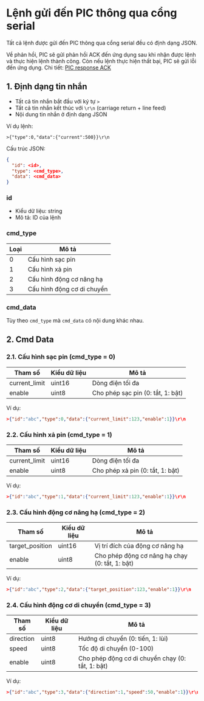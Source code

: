 # Lệnh gửi đến PIC thông qua cổng serial

Tất cả lệnh được gửi đến PIC thông qua cổng serial đều có định dạng JSON.

Về phản hồi, PIC sẽ gửi phản hồi ACK đến ứng dụng sau khi nhận được lệnh và thực hiện lệnh thành công. Còn nếu lệnh thực hiện thất bại, PIC sẽ gửi lỗi đến ứng dụng.
Chi tiết: [PIC response ACK](pic_response.md#3-phản-hồi-ack)

## 1. Định dạng tin nhắn

- Tất cả tin nhắn bắt đầu với ký tự `>`
- Tất cả tin nhắn kết thúc với `\r\n` (carriage return + line feed)
- Nội dung tin nhắn ở định dạng JSON

Ví dụ lệnh:
```
>{"type":0,"data":{"current":500}}\r\n
```

Cấu trúc JSON:
```json
{
  "id": <id>,
  "type": <cmd_type>,
  "data": <cmd_data>
}
```

### id

- Kiểu dữ liệu: string
- Mô tả: ID của lệnh

### cmd_type

| Loại | Mô tả                      |
|------|----------------------------|
| 0    | Cấu hình sạc pin           |
| 1    | Cấu hình xả pin            |
| 2    | Cấu hình động cơ nâng hạ   |
| 3    | Cấu hình động cơ di chuyển |

### cmd_data

Tùy theo `cmd_type` mà `cmd_data` có nội dung khác nhau.

## 2. Cmd Data

### 2.1. Cấu hình sạc pin (cmd_type = 0)

| Tham số        | Kiểu dữ liệu | Mô tả                                |
|----------------|--------------|--------------------------------------|
| current_limit  | uint16       | Dòng điện tối đa                     |
| enable         | uint8        | Cho phép sạc pin (0: tắt, 1: bật)    |

Ví dụ:
```json
>{"id":"abc","type":0,"data":{"current_limit":123,"enable":1}}\r\n
```

### 2.2. Cấu hình xả pin (cmd_type = 1)

| Tham số        | Kiểu dữ liệu | Mô tả                                |
|----------------|--------------|--------------------------------------|
| current_limit  | uint16       | Dòng điện tối đa                     |
| enable         | uint8        | Cho phép xả pin (0: tắt, 1: bật)     |

Ví dụ:
```json
>{"id":"abc","type":1,"data":{"current_limit":123,"enable":1}}\r\n
```

### 2.3. Cấu hình động cơ nâng hạ (cmd_type = 2)

| Tham số         | Kiểu dữ liệu | Mô tả                                          |
|-----------------|--------------|------------------------------------------------|
| target_position | uint16       | Vị trí đích của động cơ nâng hạ                |
| enable          | uint8        | Cho phép động cơ nâng hạ chạy (0: tắt, 1: bật) |

Ví dụ:
```json
>{"id":"abc","type":2,"data":{"target_position":123,"enable":1}}\r\n
```

### 2.4. Cấu hình động cơ di chuyển (cmd_type = 3)

| Tham số         | Kiểu dữ liệu | Mô tả                                            |
|-----------------|--------------|--------------------------------------------------|
| direction       | uint8        | Hướng di chuyển (0: tiến, 1: lùi)                |
| speed           | uint8        | Tốc độ di chuyển (0-100)                         |
| enable          | uint8        | Cho phép động cơ di chuyển chạy (0: tắt, 1: bật) |

Ví dụ:
```json
>{"id":"abc","type":3,"data":{"direction":1,"speed":50,"enable":1}}\r\n
```
